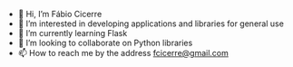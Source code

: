 - 👋 Hi, I’m Fábio Cicerre
- 👀 I’m interested in developing applications and libraries for general use
- 🌱 I’m currently learning Flask
- 💞️ I’m looking to collaborate on Python libraries
- 📫 How to reach me by the address fcicerre@gmail.com

<!---
fcicerre/fcicerre is a ✨ special ✨ repository because its `README.md` (this file) appears on your GitHub profile.
You can click the Preview link to take a look at your changes.
--->
